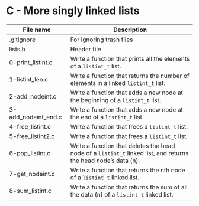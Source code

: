 # C - More singly linked lists

| File name           | Description                                                                                                     |
| ------------------- | --------------------------------------------------------------------------------------------------------------- |
| .gitignore          | For ignoring trash files                                                                                        |
| lists.h             | Header file                                                                                                     |
| 0-print_listint.c   | Write a function that prints all the elements of a `listint_t` list.                                            |
| 1-listint_len.c     | Write a function that returns the number of elements in a linked `listint_t` list.                              |
| 2-add_nodeint.c     | Write a function that adds a new node at the beginning of a `listint_t` list.                                   |
| 3-add_nodeint_end.c | Write a function that adds a new node at the end of a `listint_t` list.                                         |
| 4-free_listint.c    | Write a function that frees a `listint_t` list.                                                                 |
| 5-free_listint2.c   | Write a function that frees a `listint_t` list.                                                                 |
| 6-pop_listint.c     | Write a function that deletes the head node of a `listint_t` linked list, and returns the head node’s data (n). |
| 7-get_nodeint.c     | Write a function that returns the nth node of a `listint_t` linked list.                                        |
| 8-sum_listint.c     | Write a function that returns the sum of all the data (n) of a `listint_t` linked list.                         |
